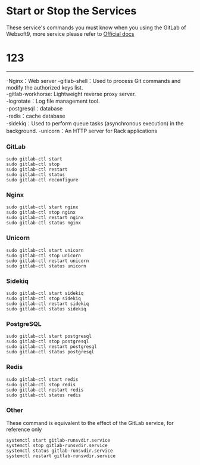 # Start or Stop the Services

These service's commands you must know when you using the GitLab of Websoft9, more service please refer to [Official docs](https://docs.gitlab.com/omnibus/maintenance/README.html#get-service-status)

# 123

---

-Nginx：Web server 
-gitlab-shell：Used to process Git commands and modify the authorized keys list.    
-gitlab-workhorse: Lightweight reverse proxy server.   
-logrotate：Log file management tool.  
-postgresql：database   
-redis：cache database  
-sidekiq：Used to perform queue tasks (asynchronous execution) in the background.
-unicorn：An HTTP server for Rack applications


### GitLab

```shell
sudo gitlab-ctl start 
sudo gitlab-ctl stop 
sudo gitlab-ctl restart 
sudo gitlab-ctl status 
sudo gitlab-ctl reconfigure
```

### Nginx

```shell
sudo gitlab-ctl start nginx
sudo gitlab-ctl stop nginx
sudo gitlab-ctl restart nginx
sudo gitlab-ctl status nginx
```

### Unicorn
```shell
sudo gitlab-ctl start unicorn
sudo gitlab-ctl stop unicorn
sudo gitlab-ctl restart unicorn
sudo gitlab-ctl status unicorn
```

### Sidekiq
```shell
sudo gitlab-ctl start sidekiq
sudo gitlab-ctl stop sidekiq
sudo gitlab-ctl restart sidekiq
sudo gitlab-ctl status sidekiq
```

### PostgreSQL

```shell
sudo gitlab-ctl start postgresql 
sudo gitlab-ctl stop postgresql 
sudo gitlab-ctl restart postgresql 
sudo gitlab-ctl status postgresql 
```

### Redis

```shell
sudo gitlab-ctl start redis
sudo gitlab-ctl stop redis
sudo gitlab-ctl restart redis
sudo gitlab-ctl status redis
```


### Other

These command is equivalent to the effect of the GitLab service, for reference only

```shell
systemctl start gitlab-runsvdir.service
systemctl stop gitlab-runsvdir.service
systemctl status gitlab-runsvdir.service
systemctl restart gitlab-runsvdir.service
```
